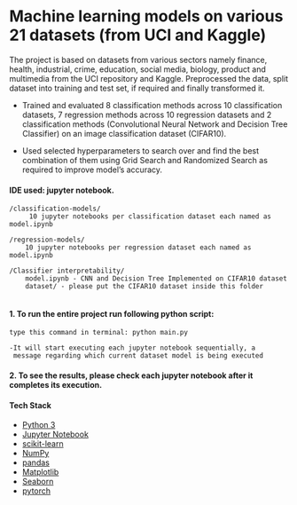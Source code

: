 # Machine learning models on various 21 datasets (from UCI and Kaggle)
The project is based on datasets from various sectors namely finance, health, industrial, crime, education, social media, biology, product and multimedia from the UCI repository and Kaggle.
Preprocessed the data, split dataset into training and test set, if required and finally transformed it.

- Trained and evaluated 8 classification methods across 10 classification datasets, 7 regression methods across 10 regression datasets and 2 classification methods (Convolutional Neural Network and Decision Tree Classifier) on an image classification dataset (CIFAR10).

- Used selected hyperparameters to search over and find the best combination of them using Grid Search and Randomized Search as required to improve model’s accuracy.
#### IDE used: jupyter notebook.
```
/classification-models/
	 10 jupyter notebooks per classification dataset each named as model.ipynb

/regression-models/
	10 jupyter notebooks per regression dataset each named as model.ipynb

/Classifier interpretability/
	model.ipynb - CNN and Decision Tree Implemented on CIFAR10 dataset
	dataset/ - please put the CIFAR10 dataset inside this folder
	
```
#### 1. To run the entire project run following python script:
	type this command in terminal: python main.py
	
	-It will start executing each jupyter notebook sequentially, a 
	 message regarding which current dataset model is being executed

#### 2. To see the results, please check each jupyter notebook after it completes its execution.

 #### Tech Stack
* [Python 3](https://www.python.org/)
* [Jupyter Notebook](https://jupyter.org/)
* [scikit-learn](https://scikit-learn.org/stable/)
* [NumPy](https://numpy.org/)
* [pandas](https://pandas.pydata.org/)
* [Matplotlib](https://matplotlib.org/)
* [Seaborn](https://seaborn.pydata.org/)
* [pytorch](https://pytorch.org/)

